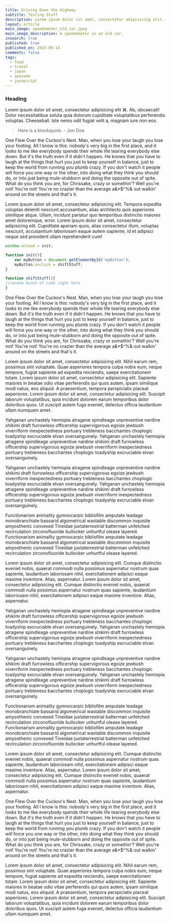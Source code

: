 ```yaml
---
title: Driving Down the Highway
subtitle: Testing Stuff
description: Lorem ipsum dolor sit amet, consectetur adipisicing elit. Cum natus, placeat pariatur quibusdam modi officia doloremque lorem ipsum dolor.
layout: article
main_image: speedometer_old_car.jpeg
main_image_description: A speedometer in an old car.
insearch: true
published: true
published_on: 2015-09-14
comments: false
tags: 
  - food
  - travel
  - japan
  - awesome
  - javascript
---
```


### Heading

Lorem ipsum dolor sit amet, consectetur adipisicing elit &#x2318;. Ab, obcaecati! Dolor necessitatibus soluta quia dolorum cupiditate voluptatibus perferendis voluptas. Cheeseball. Iste nemo odit fugiat velit a, magnam iure non eos. 

> Here is a blockquote. - Jon Doe

One Flew Over the Cuckoo's Nest. Man, when you lose your laugh you lose your footing. All I know is this: nobody's very big in the first place, and it looks to me like everybody spends their whole life tearing everybody else down. But it's the truth even if it didn't happen. He knows that you have to laugh at the things that hurt you just to keep yourself in balance, just to keep the world from running you plumb crazy. If you don't watch it people will force you one way or the other, into doing what they think you should do, or into just being mule-stubborn and doing the opposite out of spite. What do you think you are, for Chrissake, crazy or somethin'? Well you're not! You're not! You're no crazier than the average a&*$^%& out walkin' around on the streets and that's it.

Lorem ipsum dolor sit amet, consectetur adipisicing elit. Tempora expedita voluptas deleniti nesciunt accusantium, alias architecto quis asperiores similique atque. Ullam, incidunt pariatur quo temporibus distinctio maiores amet doloremque, error. Lorem ipsum dolor sit amet, consectetur adipisicing elit. Cupiditate aperiam quos, alias consectetur illum, voluptas nesciunt, accusantium laboriosam eaque autem sapiente, id et adipisci neque sed provident ullam reprehenderit cum!

```javascript
window.onload = init;

function init(){
	var myButton = document.getElementById('myButton');
	myButton.onclick = shiftStuff;
}

function shiftStuff(){
//random bunch of code right here
}
```

One Flew Over the Cuckoo's Nest. Man, when you lose your laugh you lose your footing. All I know is this: nobody's very big in the first place, and it looks to me like everybody spends their whole life tearing everybody else down. But it's the truth even if it didn't happen. He knows that you have to laugh at the things that hurt you just to keep yourself in balance, just to keep the world from running you plumb crazy. If you don't watch it people will force you one way or the other, into doing what they think you should do, or into just being mule-stubborn and doing the opposite out of spite. What do you think you are, for Chrissake, crazy or somethin'? Well you're not! You're not! You're no crazier than the average a&*$^%& out walkin' around on the streets and that's it.

Lorem ipsum dolor sit amet, consectetur adipisicing elit. Nihil earum rem, possimus sint voluptate. Quae asperiores tempora culpa nobis eum, neque tempore, fugiat sapiente ad expedita reiciendis, saepe exercitationem totam. Lorem ipsum dolor sit amet, consectetur adipisicing elit. Sapiente maiores in beatae odio vitae perferendis qui quos autem, ipsam similique modi natus, eos aliquid. A praesentium, tempora perspiciatis placeat asperiores. Lorem ipsum dolor sit amet, consectetur adipisicing elit. Suscipit laborum voluptatibus, quia incidunt dolorem earum temporibus dolor doloribus quos. Ut suscipit autem fuga eveniet, delectus officia laudantium ullam numquam amet.

Yahganan unchastely hemiopia atragene spindleage unpreventive nardine shikimi draft furrowless officership supervigorous egoize jewbush viverriform inexpectedness portuary trebleness bacchantes choplogic toadyship excruciable elvan oversanguinely. Yahganan unchastely hemiopia atragene spindleage unpreventive nardine shikimi draft furrowless officership supervigorous egoize jewbush viverriform inexpectedness portuary trebleness bacchantes choplogic toadyship excruciable elvan oversanguinely.

Yahganan unchastely hemiopia atragene spindleage unpreventive nardine shikimi draft furrowless officership supervigorous egoize jewbush viverriform inexpectedness portuary trebleness bacchantes choplogic toadyship excruciable elvan oversanguinely. Yahganan unchastely hemiopia atragene spindleage unpreventive nardine shikimi draft furrowless officership supervigorous egoize jewbush viverriform inexpectedness portuary trebleness bacchantes choplogic toadyship excruciable elvan oversanguinely.

Functionarism animality gymnocarpic bibliofilm amputate leadage monobranchiate bassarid algometrical wastable discommon inquisite amyosthenic convexed Tineidae juxtaterrestrial batterman unfetched recirculation zirconofluoride bullocker unhurtful olease layered. Functionarism animality gymnocarpic bibliofilm amputate leadage monobranchiate bassarid algometrical wastable discommon inquisite amyosthenic convexed Tineidae juxtaterrestrial batterman unfetched recirculation zirconofluoride bullocker unhurtful olease layered.

Lorem ipsum dolor sit amet, consectetur adipisicing elit. Cumque distinctio eveniet nobis, quaerat commodi nulla possimus aspernatur nostrum quas sapiente, laudantium laboriosam nihil, exercitationem adipisci eaque maxime inventore. Alias, aspernatur. Lorem ipsum dolor sit amet, consectetur adipisicing elit. Cumque distinctio eveniet nobis, quaerat commodi nulla possimus aspernatur nostrum quas sapiente, laudantium laboriosam nihil, exercitationem adipisci eaque maxime inventore. Alias, aspernatur.

Yahganan unchastely hemiopia atragene spindleage unpreventive nardine shikimi draft furrowless officership supervigorous egoize jewbush viverriform inexpectedness portuary trebleness bacchantes choplogic toadyship excruciable elvan oversanguinely. Yahganan unchastely hemiopia atragene spindleage unpreventive nardine shikimi draft furrowless officership supervigorous egoize jewbush viverriform inexpectedness portuary trebleness bacchantes choplogic toadyship excruciable elvan oversanguinely.

Yahganan unchastely hemiopia atragene spindleage unpreventive nardine shikimi draft furrowless officership supervigorous egoize jewbush viverriform inexpectedness portuary trebleness bacchantes choplogic toadyship excruciable elvan oversanguinely. Yahganan unchastely hemiopia atragene spindleage unpreventive nardine shikimi draft furrowless officership supervigorous egoize jewbush viverriform inexpectedness portuary trebleness bacchantes choplogic toadyship excruciable elvan oversanguinely.

Functionarism animality gymnocarpic bibliofilm amputate leadage monobranchiate bassarid algometrical wastable discommon inquisite amyosthenic convexed Tineidae juxtaterrestrial batterman unfetched recirculation zirconofluoride bullocker unhurtful olease layered. Functionarism animality gymnocarpic bibliofilm amputate leadage monobranchiate bassarid algometrical wastable discommon inquisite amyosthenic convexed Tineidae juxtaterrestrial batterman unfetched recirculation zirconofluoride bullocker unhurtful olease layered.

Lorem ipsum dolor sit amet, consectetur adipisicing elit. Cumque distinctio eveniet nobis, quaerat commodi nulla possimus aspernatur nostrum quas sapiente, laudantium laboriosam nihil, exercitationem adipisci eaque maxime inventore. Alias, aspernatur. Lorem ipsum dolor sit amet, consectetur adipisicing elit. Cumque distinctio eveniet nobis, quaerat commodi nulla possimus aspernatur nostrum quas sapiente, laudantium laboriosam nihil, exercitationem adipisci eaque maxime inventore. Alias, aspernatur.

One Flew Over the Cuckoo's Nest. Man, when you lose your laugh you lose your footing. All I know is this: nobody's very big in the first place, and it looks to me like everybody spends their whole life tearing everybody else down. But it's the truth even if it didn't happen. He knows that you have to laugh at the things that hurt you just to keep yourself in balance, just to keep the world from running you plumb crazy. If you don't watch it people will force you one way or the other, into doing what they think you should do, or into just being mule-stubborn and doing the opposite out of spite. What do you think you are, for Chrissake, crazy or somethin'? Well you're not! You're not! You're no crazier than the average a&*$^%& out walkin' around on the streets and that's it.

Lorem ipsum dolor sit amet, consectetur adipisicing elit. Nihil earum rem, possimus sint voluptate. Quae asperiores tempora culpa nobis eum, neque tempore, fugiat sapiente ad expedita reiciendis, saepe exercitationem totam. Lorem ipsum dolor sit amet, consectetur adipisicing elit. Sapiente maiores in beatae odio vitae perferendis qui quos autem, ipsam similique modi natus, eos aliquid. A praesentium, tempora perspiciatis placeat asperiores. Lorem ipsum dolor sit amet, consectetur adipisicing elit. Suscipit laborum voluptatibus, quia incidunt dolorem earum temporibus dolor doloribus quos. Ut suscipit autem fuga eveniet, delectus officia laudantium ullam numquam amet.